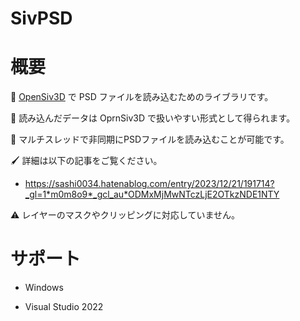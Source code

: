 # SivPSD

# 概要

🎨  [OpenSiv3D](https://github.com/Siv3D/OpenSiv3D) で PSD ファイルを読み込むためのライブラリです。

🎨 読み込んだデータは OprnSiv3D で扱いやすい形式として得られます。

🎨 マルチスレッドで非同期にPSDファイルを読み込むことが可能です。

🖌 詳細は以下の記事をご覧ください。

   - https://sashi0034.hatenablog.com/entry/2023/12/21/191714?_gl=1*m0m8o9*_gcl_au*ODMxMjMwNTczLjE2OTkzNDE1NTY

⚠️ レイヤーのマスクやクリッピングに対応していません。

# サポート

- Windows

- Visual Studio 2022

